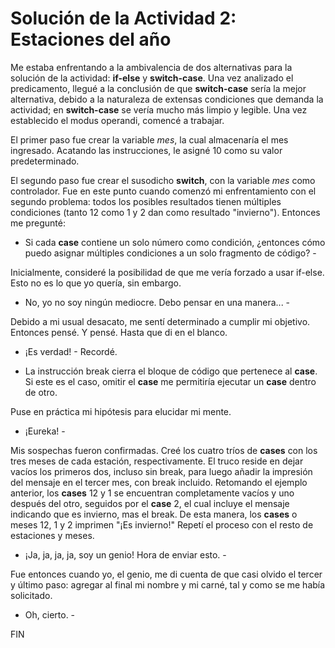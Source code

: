 # **Solución de la Actividad 2: Estaciones del año**

Me estaba enfrentando a la ambivalencia de dos alternativas para 
la solución de la actividad: **if-else** y **switch-case**. Una vez
analizado el predicamento, llegué a la conclusión de que 
**switch-case** sería la mejor alternativa, debido a la naturaleza de
extensas condiciones que demanda la actividad; en **switch-case** se
vería mucho más limpio y legible. Una vez establecido el modus
operandi, comencé a trabajar.

El primer paso fue crear la variable *mes*, la cual almacenaría
el mes ingresado. Acatando las instrucciones, le asigné 10 como
su valor predeterminado.

El segundo paso fue crear el susodicho **switch**, con la variable
*mes* como controlador. Fue en este punto cuando comenzó mi 
enfrentamiento con el segundo problema: todos los posibles
resultados tienen múltiples condiciones (tanto 12 como 1 y 2 dan
como resultado "invierno"). Entonces me pregunté: 

- Si cada **case** contiene un solo número como condición, 
¿entonces cómo puedo asignar múltiples condiciones a un solo
fragmento de código? -

Inicialmente, consideré la posibilidad de que me vería forzado a 
usar if-else. Esto no es lo que yo quería, sin embargo. 

- No, yo no soy ningún mediocre. Debo pensar en una manera... - 

Debido a mi usual desacato, me sentí determinado a cumplir mi 
objetivo. Entonces pensé. Y pensé. Hasta que di en el blanco.

- ¡Es verdad! - Recordé.

- La instrucción break cierra el bloque de código que pertenece
al **case**. Si este es el caso, omitir el **case** me permitiría ejecutar
un **case** dentro de otro.

Puse en práctica mi hipótesis para elucidar mi mente.

- ¡Eureka! -

Mis sospechas fueron confirmadas. Creé los cuatro tríos de **cases**
con los tres meses de cada estación, respectivamente. El truco
reside en dejar vacíos los primeros dos, incluso sin break, para
luego añadir la impresión del mensaje en el tercer mes, con break
incluido. Retomando el ejemplo anterior, los **cases** 12 y 1 se 
encuentran completamente vacíos y uno después del otro, seguidos por el
**case** 2, el cual incluye el mensaje indicando que es invierno, mas
el break. De esta manera, los **cases** o meses 12, 1 y 2 imprimen "¡Es
invierno!" Repetí el proceso con el resto de estaciones y meses.


- ¡Ja, ja, ja, ja, soy un genio! Hora de enviar esto. -

Fue entonces cuando yo, el genio, me di cuenta de que casi olvido el
tercer y  último paso: agregar al final mi nombre y  mi carné, tal y
como se me había solicitado.

- Oh, cierto. -

FIN






 
